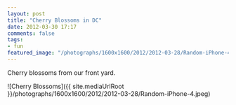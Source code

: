 ```yaml
---
layout: post
title: "Cherry Blossoms in DC"
date: 2012-03-30 17:17
comments: false
tags:
- fun
featured_image: "/photographs/1600x1600/2012/2012-03-28/Random-iPhone-4.jpeg"
---
```

Cherry blossoms from our front yard.



![Cherry Blossoms]({{ site.mediaUrlRoot }}/photographs/1600x1600/2012/2012-03-28/Random-iPhone-4.jpeg)

